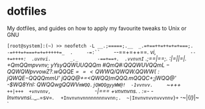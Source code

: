 # dotfiles
My dotfiles, and guides on how to apply my favourite tweaks to Unix or GNU

`[root@system]:(~) >> neofetch -L
                __.;=====;.__ 
            _.=+==++=++=+=+===;. 
             -=+++=+===+=+=+++++=_ 
        .     -=:``     `--==+=++==. 
       _vi,    `            --+=++++: 
      .uvnvi.       _._       -==+==+. 
     .vvnvnI`    .;==|==;.     :|=||=|. 
+QmQQmpvvnv; _yYsyQQWUUQQQm #QmQ#:QQQWUV$QQmL 
 -QQWQWpvvowZ?.wQQQE==<QWWQ/QWQW.QQWW(: jQWQE 
  -$QQQQmmU'  jQQQ@+=<QWQQ)mQQQ.mQQQC+;jWQQ@' 
   -$WQ8YnI:   QWQQwgQQWV`mWQQ.jQWQQgyyWW@! 
     -1vvnvv.     `~+++`        ++|+++ 
      +vnvnnv,                 `-|=== 
       +vnvnvns.           .      :=- 
        -Invnvvnsi..___..=sv=.     ` 
          +Invnvnvnnnnnnnnvvnn;. 
            ~|Invnvnvvnvvvnnv}+` 
               -~|{*l}*|~ `
